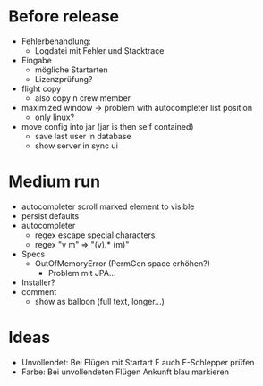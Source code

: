 # Before release
- Fehlerbehandlung:
  - Logdatei mit Fehler und Stacktrace
- Eingabe
  - mögliche Startarten
  - Lizenzprüfung?
- flight copy
  - also copy n crew member
- maximized window -> problem with autocompleter list position
  - only linux?
- move config into jar (jar is then self contained)
  - save last user in database
  - show server in sync ui

# Medium run
- autocompleter
  scroll marked element to visible
- persist defaults
- autocompleter
  - regex escape special characters
  - regex "v m" => "(v).\* (m)"
- Specs
  - OutOfMemoryError (PermGen space erhöhen?)
    - Problem mit JPA...
- Installer?
- comment
  - show as balloon (full text, longer...)

# Ideas
- Unvollendet: Bei Flügen mit Startart F auch F-Schlepper prüfen
- Farbe: Bei unvollendeten Flügen Ankunft blau markieren


